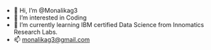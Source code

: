 - 👋 Hi, I’m @Monalikag3
- 👀 I’m interested in Coding
- 🌱 I’m currently learning IBM certified Data Science from Innomatics Research Labs.
- 📫 monalikag3@gmail.com

<!---
Monalikag3/Monalikag3 is a ✨ special ✨ repository because its `README.md` (this file) appears on your GitHub profile.
You can click the Preview link to take a look at your changes.
--->
